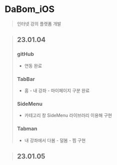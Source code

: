 # DaBom_iOS
> 인터넷 강의 플랫폼 개발  

> ## 23.01.04  
> ### gitHub
> - 연동 완료
> ### TabBar
> - 홈 - 내 강좌 - 마이페이지 구분 완료
> ### SideMenu
> - 카테고리 창 SideMenu 라이브러리 이용해 구현
> ### Tabman
> - 내 강좌에서 다봄 - 덜봄 - 찜 구현

> ## 23.01.05
